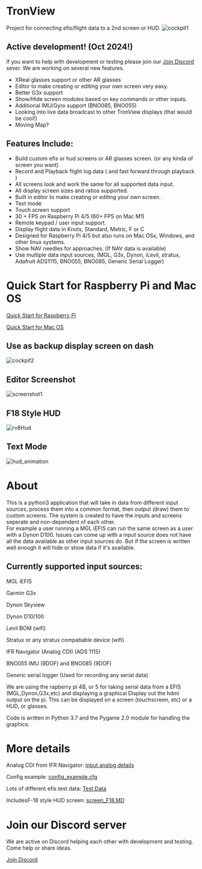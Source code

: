 # TronView
Project for connecting efis/flight data to a 2nd screen or HUD.
![cockpit1](docs/efis_cockpit1.jpeg?raw=true)
## Active development! (Oct 2024!)
If you want to help with development or testing please join our [Join Discord](https://discord.gg/pdnxWa32aW) sever.
We are working on several new features. 
- XReal glasses support or other AR glasses
- Editor to make creating or editing your own screen very easy.
- Better G3x support
- Show/Hide screen modules based on key commands or other inputs.
- Additional IMU/Gyro support (BNO085, BNO055)
- Looking into live data broadcast to other TronView displays (that would be cool!)
- Moving Map?

## Features Include:
- Build custom efis or hud screens or AR glasses screen. (or any kinda of screen you want)
- Record and Playback flight log data ( and fast forward through playback )
- All screens look and work the same for all supported data input.
- All display screen sizes and ratios supported.
- Built in editor to make creating or editing your own screen.
- Text mode
- Touch screen support
- 30 + FPS on Raspberry Pi 4/5 (60+ FPS on Mac M1)
- Remote keypad / user input support.
- Display flight data in Knots, Standard, Metric, F or C
- Designed for Raspberry Pi 4/5 but also runs on Mac OSx, Windows, and other linux systems.
- Show NAV needles for approaches. (If NAV data is available)
- Use multiple data input sources, (MGL, G3x, Dynon, iLevil, stratux, Adafruit ADS1115, BNO055, BNO085, Generic Serial Logger)


# Quick Start for Raspberry Pi and Mac OS

[Quick Start for Raspberry Pi](docs/quick_start_pi.MD)

[Quick Start for Mac OS](docs/quick_start_macos.MD)

## Use as backup display screen on dash

![cockpit2](docs/efis_cockpit2.jpeg?raw=true)

## Editor Screenshot
![screenshot1](docs/screenshots/screenshot_2_editor.jpg?raw=true)

## F18 Style HUD
![rv8Hud](docs/efis_HUD_rv8.jpg?raw=true)

## Text Mode
![hud_animation](docs/efis_screenshot_text.png?raw=true)


# About

This is a python3 application that will take in data from different input sources, process them into a common format, then output (draw) 
them to custom screens.  The system is created to have the inputs and screens seperate and non-dependent of each other.  
For example a user running a MGL iEFIS can run the same screen as a user with a Dynon D100.  Issues can come up with a input source does not 
have all the data available as other input sources do.  But if the screen is written well enough it will hide or show data if it's available.


## Currently supported input sources:

MGL iEFIS

Garmin G3x

Dynon Skyview

Dynon D10/100

Levil BOM (wifi)

Stratux or any stratux compatiable device (wifi)

IFR Navigator (Analog CDI) (ADS 1115)

BNO055 IMU (9DOF) and BNO085 (9DOF)

Generic serial logger (Used for recording any serial data)

We are using the rapberry pi 4B, or 5 for taking serial data from a EFIS (MGL,Dynon,G3x,etc) and displaying a graphical Display out the hdmi output on the pi.  This can be displayed on a screen (touchscreen, etc) or a HUD, or glasses.  

Code is written in Python 3.7 and the Pygame 2.0 module for handling the graphics.


# More details

Analog CDI from IFR Navigator: [input analog details](docs/input_analog.MD)

Config example:  [config_example.cfg](config_example.cfg)

Lots of different efis test data: [Test Data](docs/efis_data.MD)

IncludesF-18 style HUD screen: [screen_F18.MD](docs/screen_F18.MD)

# Join our Discord server

We are active on Discord helping each other with development and testing.  Come help or share ideas.

[Join Discord](https://discord.gg/pdnxWa32aW)


